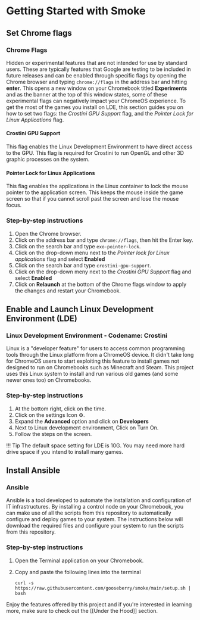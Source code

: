 # Getting Started with Smoke


## Set Chrome flags

### Chrome Flags
Hidden or experimental features that are not intended for use by standard users.  These are typically features that Google are testing to be included in future releases and can be enabled through specific flags by opening the Chrome browser and typing `chrome://flags` in the address bar and hitting **enter**.  This opens a new window on your Chromebook titled **Experiments** and as the banner at the top of this window states, some of these experimental flags can negatively impact your ChromeOS experience.  To get the most of the games you install on LDE, this section guides you on how to set two flags: the *Crostini GPU Support* flag, and the *Pointer Lock for Linux Applications* flag.

#### Crostini GPU Support
This flag enables the Linux Development Environment to have direct access to the GPU.  This flag is required for Crostini to run OpenGL and other 3D graphic processes on the system.

#### Pointer Lock for Linux Applications
This flag enables the applications in the Linux container to lock the mouse pointer to the application screen.  This keeps the mouse inside the game screen so that if you cannot scroll past the screen and lose the mouse focus.

### Step-by-step instructions
1. Open the Chrome browser.
1. Click on the address bar and type `chrome://flags`, then hit the Enter key.
1. Click on the search bar and type `exo-pointer-lock`.
1. Click on the drop-down menu next to the *Pointer lock for Linux applications* flag and select **Enabled**
1. Click on the search bar and type `crostini-gpu-support`.
1. Click on the drop-down meny next to the *Crostini GPU Support* flag and select **Enabled**
1. Click on **Relaunch** at the bottom of the Chrome flags window to apply the changes and restart your Chromebook.


## Enable and Launch Linux Development Environment (LDE)

### Linux Development Environment - Codename: Crostini
Linux is a "developer feature" for users to access common programming tools through the Linux platform from a ChromeOS device.  It didn't take long for ChromeOS users to start exploiting this feature to install games not designed to run on Chromebooks such as Minecraft and Steam.  This project uses this Linux system to install and run various old games (and some newer ones too) on Chromebooks.


### Step-by-step instructions
1. At the bottom right, click on the time.
1. Click on the settings Icon ⚙️.
1. Expand the **Advanced** option and click on **Developers**
1. Next to Linux development environment, Click on Turn On.
1. Follow the steps on the screen.

!!! Tip
    The default space setting for LDE is 10G.  You may need more hard drive space if you intend to install many games.

## Install Ansible

### Ansible
Ansible is a tool developed to automate the installation and configuration of IT infrastructures.  By installing a control node on your Chromebook, you can make use of all the scripts from this repository to automatically configure and deploy games to your system.  The instructions below will download the required files and configure your system to run the scripts from this repository.

### Step-by-step instructions
1. Open the Terminal application on your Chromebook.
1. Copy and paste the following lines into the terminal

       curl -s https://raw.githubusercontent.com/gooseberry/smoke/main/setup.sh | bash

Enjoy the features offered by this project and if you're interested in learning more, make sure to check out the [[Under the Hood]] section.
